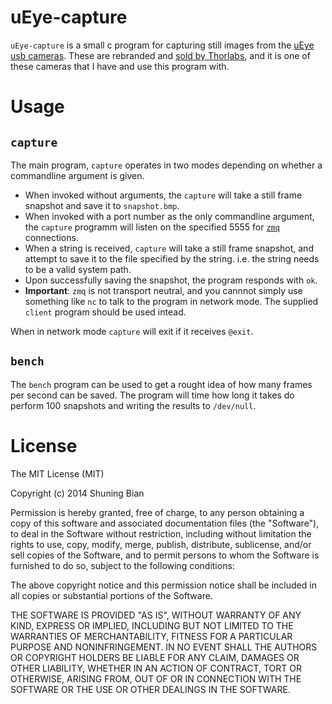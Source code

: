 uEye-capture
============
`uEye-capture` is a small c program for capturing still images from the [uEye usb cameras](http://en.ids-imaging.com/store/produkte/kameras/usb-2-0-kameras/ueye-se.html). These are rebranded and [sold by Thorlabs](http://www.thorlabs.de/newgrouppage9.cfm?objectgroup_id=2916), and it is one of these cameras that I have and use this program with.

Usage
=====
`capture`
---------
The main program, `capture` operates in two modes depending on whether a commandline argument is given.

* When invoked without arguments, the `capture` will take a still frame snapshot and save it to `snapshot.bmp`.
* When invoked with a port number as the only commandline argument, the `capture` programm will listen on the specified 5555 for [`zmq`](http://zeromq.org/) connections.
 * When a string is received, `capture` will take a still frame snapshot, and attempt to save it to the file specified by the string. i.e. the string needs to be a valid system path.
 * Upon successfully saving the snapshot, the program responds with `ok`.
 * **Important**: `zmq` is not transport neutral, and you cannnot simply use something like `nc` to talk to the program in network mode. The supplied `client` program should be used intead.

When in network mode `capture` will exit if it receives `@exit`.
 
`bench`
-------
The `bench` program can be used to get a rought idea of how many frames per second can be saved. The program will time how long it takes do perform 100 snapshots and writing the results to `/dev/null`.
 
License
=======
The MIT License (MIT)

Copyright (c) 2014 Shuning Bian

Permission is hereby granted, free of charge, to any person obtaining a copy
of this software and associated documentation files (the "Software"), to deal
in the Software without restriction, including without limitation the rights
to use, copy, modify, merge, publish, distribute, sublicense, and/or sell
copies of the Software, and to permit persons to whom the Software is
furnished to do so, subject to the following conditions:

The above copyright notice and this permission notice shall be included in
all copies or substantial portions of the Software.

THE SOFTWARE IS PROVIDED "AS IS", WITHOUT WARRANTY OF ANY KIND, EXPRESS OR
IMPLIED, INCLUDING BUT NOT LIMITED TO THE WARRANTIES OF MERCHANTABILITY,
FITNESS FOR A PARTICULAR PURPOSE AND NONINFRINGEMENT. IN NO EVENT SHALL THE
AUTHORS OR COPYRIGHT HOLDERS BE LIABLE FOR ANY CLAIM, DAMAGES OR OTHER
LIABILITY, WHETHER IN AN ACTION OF CONTRACT, TORT OR OTHERWISE, ARISING FROM,
OUT OF OR IN CONNECTION WITH THE SOFTWARE OR THE USE OR OTHER DEALINGS IN
THE SOFTWARE.
